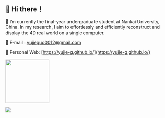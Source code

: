 ## 👋 Hi there！

[//]: <> (<div align="left"> <img src="https://visitor-badge.glitch.me/badge?page_id=Yujie-G.Yujie-G09034023" /> </div>)


:school: I’m currently the final-year undergraduate student at Nankai University, China. In my research, I aim to effortlessly and efficiently reconstruct and display the 4D real world on a single computer. 


📧 E-mail : yujieguo0012@gmail.com

🏁 Personal Web: [https://yujie-g.github.io/](https://yujie-g.github.io/)


<div align="left"> <img height="137px" src="https://github-readme-stats.vercel.app/api?username=yujie-g&hide_title=true&hide_border=true&count_private=true&show_icons=trueline_height=21&text_color=000&icon_color=000&bg_color=0,ea6161,ffc64d,fffc4d,52fa5a&theme=graywhite" /> </div>

![](https://raw.githubusercontent.com/Yujie-G/Yujie-G/main/assets/github-contribution-grid-snake.svg)

